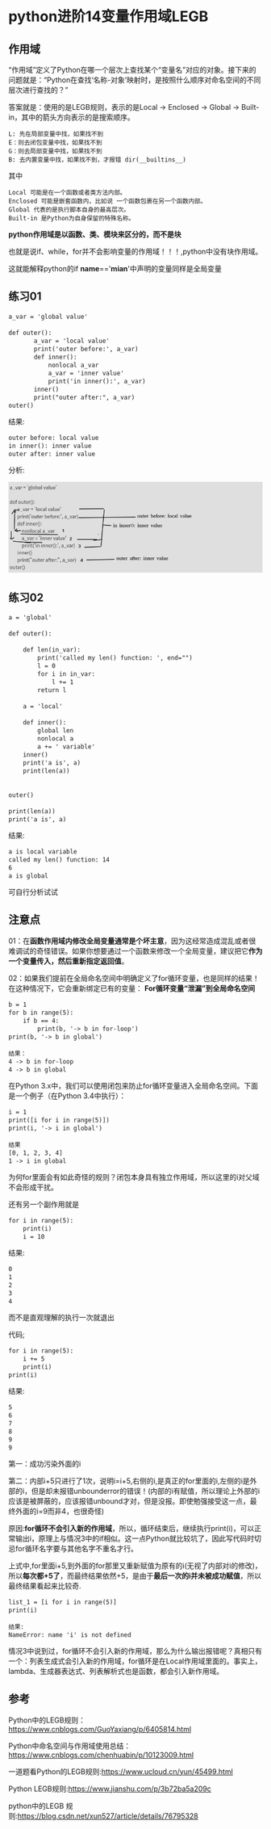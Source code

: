 # python进阶14变量作用域LEGB
## 作用域

“作用域”定义了Python在哪一个层次上查找某个“变量名”对应的对象。接下来的问题就是：“Python在查找‘名称-对象’映射时，是按照什么顺序对命名空间的不同层次进行查找的？”

答案就是：使用的是LEGB规则，表示的是Local -> Enclosed -> Global -> Built-in，其中的箭头方向表示的是搜索顺序。

```
L: 先在局部变量中找，如果找不到
E：则去闭包变量中找，如果找不到
G：则去局部变量中找，如果找不到
B: 去内置变量中找，如果找不到，才报错 dir(__builtins__)
```
其中

```
Local 可能是在一个函数或者类方法内部。
Enclosed 可能是嵌套函数内，比如说 一个函数包裹在另一个函数内部。
Global 代表的是执行脚本自身的最高层次。
Built-in 是Python为自身保留的特殊名称。
```

**python作用域是以函数、类、模块来区分的，而不是块**

也就是说if、while，for并不会影响变量的作用域！！！,python中没有块作用域。

这就能解释python的if __name__=='__mian__'中声明的变量同样是全局变量


## 练习01

```
a_var = 'global value'

def outer():
       a_var = 'local value'
       print('outer before:', a_var)
       def inner():
           nonlocal a_var
           a_var = 'inner value'
           print('in inner():', a_var)
       inner()
       print("outer after:", a_var)
outer()
```
结果:

```
outer before: local value
in inner(): inner value
outer after: inner value
```

分析:

![](./images/20200603230943341_2133827143.png)



## 练习02
```
a = 'global'

def outer():

    def len(in_var):
        print('called my len() function: ', end="")
        l = 0
        for i in in_var:
            l += 1
        return l

    a = 'local'

    def inner():
        global len
        nonlocal a
        a += ' variable'
    inner()
    print('a is', a)
    print(len(a))


outer()

print(len(a))
print('a is', a)
```
结果:

```
a is local variable
called my len() function: 14
6
a is global
```
可自行分析试试


## 注意点
01：在**函数作用域内修改全局变量通常是个坏主意**，因为这经常造成混乱或者很难调试的奇怪错误。如果你想要通过一个函数来修改一个全局变量，建议把它**作为一个变量传入，然后重新指定返回值**。

02：如果我们提前在全局命名空间中明确定义了for循环变量，也是同样的结果！在这种情况下，它会重新绑定已有的变量：
**For循环变量“泄漏”到全局命名空间**

```
b = 1
for b in range(5):
    if b == 4:
        print(b, '-> b in for-loop')
print(b, '-> b in global')

结果：
4 -> b in for-loop
4 -> b in global
```
在Python 3.x中，我们可以使用闭包来防止for循环变量进入全局命名空间。下面是一个例子（在Python 3.4中执行）：
```
i = 1
print([i for i in range(5)])
print(i, '-> i in global')

结果
[0, 1, 2, 3, 4]
1 -> i in global
```
为何for里面会有如此奇怪的规则？闭包本身具有独立作用域，所以这里的i对父域不会形成干扰。


还有另一个副作用就是

```
for i in range(5):
    print(i)
    i = 10
```
结果:

```
0
1
2
3
4
```
而不是直观理解的执行一次就退出


代码;

```
for i in range(5):
    i += 5
    print(i)
print(i)
```
结果:

```
5
6
7
8
9
9
```
第一：成功污染外面的i

第二：内部i+5只进行了1次，说明i=i+5,右侧的i,是真正的for里面的i,左侧的i是外部的i，但是却未报错unbounderror的错误！(内部的i有赋值，所以理论上外部的i应该是被屏蔽的，应该报错unbound才对，但是没报。即使勉强接受这一点，最终外面的i=9而非4，也很奇怪)


原因:**for循环不会引入新的作用域**，所以，循环结束后，继续执行print(i)，可以正常输出i，原理上与情况3中的if相似。这一点Python就比较坑了，因此写代码时切忌for循环名字要与其他名字不重名才行。

上式中,for里面i+5,到外面的for那里又重新赋值为原有的i(无视了内部对i的修改)，所以**每次都+5了**，而最终结果依然+5，是由于**最后一次的i并未被成功赋值**，所以最终结果看起来比较奇.


```
list_1 = [i for i in range(5)]
print(i)

结果:  
NameError: name 'i' is not defined
```
情况3中说到过，for循环不会引入新的作用域，那么为什么输出报错呢？真相只有一个：列表生成式会引入新的作用域，for循环是在Local作用域里面的。事实上，lambda、生成器表达式、列表解析式也是函数，都会引入新作用域。

## 参考
Python中的LEGB规则：https://www.cnblogs.com/GuoYaxiang/p/6405814.html

Python中命名空间与作用域使用总结：https://www.cnblogs.com/chenhuabin/p/10123009.html

一道题看Python的LEGB规则:https://www.ucloud.cn/yun/45499.html

Python LEGB规则:https://www.jianshu.com/p/3b72ba5a209c

python中的LEGB 规则:https://blog.csdn.net/xun527/article/details/76795328


